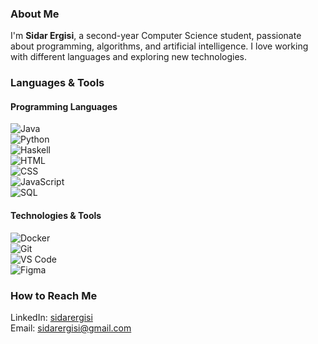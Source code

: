 ### About Me  
I'm **Sidar Ergisi**, a second-year Computer Science student, passionate about programming, algorithms, and artificial intelligence. I love working with different languages and exploring new technologies.  

### **Languages & Tools**

#### **Programming Languages**  
![Java](https://img.shields.io/badge/Java-ED8B00?style=for-the-badge&logo=java&logoColor=white)  
![Python](https://img.shields.io/badge/Python-3776AB?style=for-the-badge&logo=python&logoColor=white)  
![Haskell](https://img.shields.io/badge/Haskell-5D4F85?style=for-the-badge&logo=haskell&logoColor=white)  
![HTML](https://img.shields.io/badge/HTML5-E34F26?style=for-the-badge&logo=html5&logoColor=white)  
![CSS](https://img.shields.io/badge/CSS3-1572B6?style=for-the-badge&logo=css3&logoColor=white)  
![JavaScript](https://img.shields.io/badge/JavaScript-F7DF1E?style=for-the-badge&logo=javascript&logoColor=black)  
![SQL](https://img.shields.io/badge/SQL-4479A1?style=for-the-badge&logo=mysql&logoColor=white)  

#### **Technologies & Tools**  
![Docker](https://img.shields.io/badge/Docker-2496ED?style=for-the-badge&logo=docker&logoColor=white)  
![Git](https://img.shields.io/badge/Git-F05032?style=for-the-badge&logo=git&logoColor=white)   
![VS Code](https://img.shields.io/badge/VS%20Code-007ACC?style=for-the-badge&logo=visualstudiocode&logoColor=white)    
![Figma](https://img.shields.io/badge/Figma-F24E1E?style=for-the-badge&logo=figma&logoColor=white)    

### How to Reach Me  
LinkedIn: [sidarergisi](https://www.linkedin.com/in/sidarergisi)  
Email: sidarergisi@gmail.com
